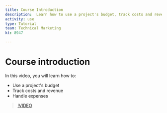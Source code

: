 ```yaml
---
title: Course Introduction
description:  Learn how to use a project's budget, track costs and revenue, and handle expenses in [!DNL Adobe Workfront].
activity: use
type: Tutorial
team: Technical Marketing
kt: 8947 

---
```

# Course introduction

In this video, you will learn how to:

* Use a project's budget
* Track costs and revenue
* Handle expenses

>[!VIDEO](https://video.tv.adobe.com/v/335207/?quality=12)

